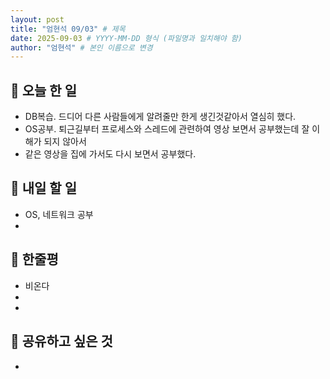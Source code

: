 ```yaml
---
layout: post
title: "엄현석 09/03" # 제목
date: 2025-09-03 # YYYY-MM-DD 형식 (파일명과 일치해야 함)
author: "엄현석" # 본인 이름으로 변경
---
```

## 📝 오늘 한 일

- DB복습. 드디어 다른 사람들에게 알려줄만 한게 생긴것같아서 열심히 했다. 
- OS공부. 퇴근길부터 프로세스와 스레드에 관련하여 영상 보면서 공부했는데 잘 이해가 되지 않아서 
- 같은 영상을 집에 가서도 다시 보면서 공부했다.

## 🎯 내일 할 일

- OS, 네트워크 공부
-

## 💭 한줄평

- 비온다
-
-

## 🔗 공유하고 싶은 것

- 
